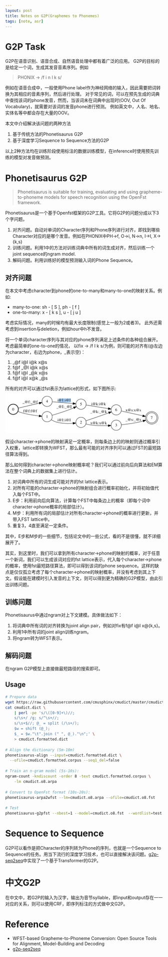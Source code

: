 ```yaml
---
layout: post
title: Notes on G2P(Graphemes to Phonemes)
tags: [note, asr]
---
```


# G2P Task
G2P在语音识别、语音合成、自然语音处理中都有着广泛的应用。
G2P的目标的是给定一个词，生成其发音音素序列。例如
> PHONIX -> /f i n I k s/

例如在语音合成中，一般使用Phone label作为神经网络的输入，因此需要把词转换为其相应的音素序列，然后进行处理。
对于常见的词，可以在预先生成的词典中查找该词的phone发音，然而，当该词未在词典中出现时(OOV, Out Of Vocabulary)，就需要对该词的发音phone进行预测。
例如英文中，人名、地名、实体名等中都会存在大量的OOV。

本文中介绍解决该问题的两种方法
1. 基于传统方法的Phonetisaurus G2P
2. 基于深度学习Sequence to Sequence方法的G2P

以上2种方法均在训练阶段使用标注的数据训练模型，在inference时使用预先训练的模型对发音做预测。

# Phonetisaurus G2P

> Phonetisaurus is suitable for training, evaluating and using grapheme-to-phoneme models for speech recognition using the OpenFst framework.

Phonetisaurus是一个基于Openfst框架的G2P工具。它将G2P的问题分成以下3个字问题。

1. 对齐问题。自动对单词的Character序列和Phone序列进行对齐，即找到哪些Character对应的是哪个发音。例如在PHONIX中PH->f, O->i, N->n, I->I, X->{k,s}
2. 训练问题。利用1中的方法对训练词典中所有的词生成对齐，然后训练一个joint sequence的ngram model.
3. 解码问题。利用训练好的模型预测输入词的Phone Sequence。


## 对齐问题

在本文中考虑character到phone的one-to-many和many-to-one的映射关系。例如:
* many-to-one: sh - [ S ], ph - [ f ]
* one-to-many: x - [ k s ], u - [ j u ]

考虑实际情况，many的时候均有最大长度限制(感觉上一般为2或者3)。
此外还需考虑到insertion与deletion，例如hour中h不发音。

将一个单词character序列与其对应的phone序列满足上述条件的各种组合展开。考虑最简单的one-to-one的情况， 以fix -> /f I k s/为例，则可能的对齐有(@左边为character，右边为phone，_表示空)：
1. _@f i@I i@k x@s 
2. f@f _@I i@k x@s
3. f@f i@I _@k x@s
4. f@f i@I x@k _@s

所有的对齐可以通过fst表示为lattice的形式，如下图所示:
![align fst](/public/img/g2p/align_fst.png)

假设character->phone的映射满足一定概率，则每条边上的的映射则通过概率引入权重，lattice即转换为WFST，那么最有可能的对齐序列可以通过FST的最短路径算法得到。

那么如何得到character->phone映射概率呢？我们可以通过前向后向算法和EM算法在整个词典上的数据集上进行估计。
1. 对词典中所有的词生成可能对齐的fst lattice表示。
2. 对所有可能的character->phone的映射组合进行概率初始化，并将初始值代入每个FST中。
3. E步：利用前向后向算法，计算每个FST中每条边上的概率（即每个词中character->phone概率的局部估计）。
4. M步：利用所有词的局部估计对所有character->phone的概率进行更新，并带入FST lattice中。
5. 重复3，4直至满足一定条件。

其中，E步和M步的一些细节，包括论文中的一些公式，看的不是很懂，就不详细展开了。

其实，到这里时，我们可以拿到所有character->phone的映射的概率，对于任意一个新词，我们可以生成该词对应的fst lattice表示，代入每个character->phone的概率，使用fst最短路径算法，即可以得到该词的phone sequence。这样的缺点是仅仅孤立考虑了每个character->phone的映射概率，并没有考虑到其上下文。假设能在建模时引入发音的上下文，则可以得到更为精确的G2P模型，由此引出训练问题。

## 训练问题

Phonetisaurus中通过ngram对上下文建模。具体做法如下：
1. 将词典中所有词的对齐转换为joint align pair，例如对fix有f@f i@I x@{k,s}。
2. 利用1中所有词的joint align训练ngram。
3. 将ngram转为WFST表示。

## 解码问题

在ngram G2P模型上直接做最短路径的搜索即可。

## Usage

``` sh
# Prepare data
wget https://raw.githubusercontent.com/cmusphinx/cmudict/master/cmudict.dict
cat cmudict.dict \
    | perl -pe 's/\([0-9]+\)//;
    s/\s+/ /g; s/^\s+//;
    s/\s+$//; @_ = split (/\s+/);
    $w = shift (@_);
    $_ = $w."\t".join (" ", @_)."\n";' \
    > cmudict.formatted.dict

# Align the dictionary (5m-10m)
phonetisaurus-align --input=cmudict.formatted.dict \
  --ofile=cmudict.formatted.corpus --seq1_del=false

# Train an n-gram model (5s-10s):
ngram-count -kndiscount -order 8 -text cmudict.formatted.corpus \
    -lm cmudict.o8.arpa

# Convert to OpenFst format (10s-20s):
phonetisaurus-arpa2wfst --lm=cmudict.o8.arpa --ofile=cmudict.o8.fst

# Test
phonetisaurus-g2pfst --nbest=1 --model=cmudict.o8.fst  --wordlist=test.wlist
```

# Sequence to Sequence

G2P可以看作是把Character的序列转为Phone的序列，也就是一个Sequence to Sequence的任务。用当下流行的深度学习技术，也可以直接解决该问题。[g2p-seq2seq](https://github.com/cmusphinx/g2p-seq2seq)中实现了一个基于Transformer的G2P。

# 中文G2P
在中文中，若G2P的输入为汉字，输出为音节syllable，即input和output存在一一对应的关系，则可以使用CRF，即序列标注的方式做中文G2P。

# Reference
* WFST-based Grapheme-to-Phoneme Conversion: Open Source Tools for Alignment, Model-Building and Decoding
* [g2p-seq2seq](https://github.com/cmusphinx/g2p-seq2seq)

